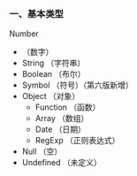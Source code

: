 ### 一、基本类型

Number

* （数字）
* String
  （字符串）
* Boolean
  （布尔）
* Symbol
  （符号）（第六版新增）
* Object
  （对象）
  * Function
    （函数）
  * Array
    （数组）
  * Date
    （日期）
  * RegExp
    （正则表达式）
* Null
  （空）
* Undefined
  （未定义）



